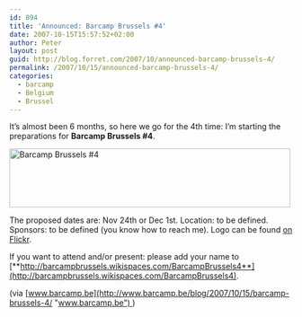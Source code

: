 ```yaml
---
id: 894
title: 'Announced: Barcamp Brussels #4'
date: 2007-10-15T15:57:52+02:00
author: Peter
layout: post
guid: http://blog.forret.com/2007/10/announced-barcamp-brussels-4/
permalink: /2007/10/15/announced-barcamp-brussels-4/
categories:
  - barcamp
  - Belgium
  - Brussel
---
```

It’s almost been 6 months, so here we go for the 4th time: I’m starting the preparations for **Barcamp Brussels #4**.

[<img  width="500" src="http://farm3.static.flickr.com/2299/1577570471_6a6ad84f62.jpg" alt="Barcamp Brussels #4" height="105" />](http://www.flickr.com/photos/pforret/1577570471/ "Photo Sharing")

The proposed dates are: Nov 24th or Dec 1st. Location: to be defined. Sponsors: to be defined (you know how to reach me). Logo can be found [on Flickr](http://www.flickr.com/photos/pforret/1577570471/).

If you want to attend and/or present: please add your name to [**http://barcampbrussels.wikispaces.com/BarcampBrussels4**](http://barcampbrussels.wikispaces.com/BarcampBrussels4).

(via [www.barcamp.be](http://www.barcamp.be/blog/2007/10/15/barcamp-brussels-4/ "www.barcamp.be") )